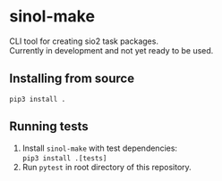 # sinol-make
CLI tool for creating sio2 task packages. \
Currently in development and not yet ready to be used.

## Installing from source
`pip3 install .`

## Running tests
1. Install `sinol-make` with test dependencies: \
```pip3 install .[tests]```
2. Run `pytest` in root directory of this repository.
